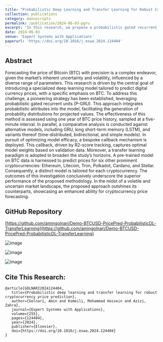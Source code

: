```yaml
---
title: "Probabilistic Deep Learning and Transfer Learning for Robust Cryptocurrency Price Prediction"
collection: publications
category: manuscripts
permalink: /publication/2024-06-03-pgru
excerpt: 'In this research, we propose a probabilistic gated recurrent unit (P-GRU) model for accurate Bitcoin price prediction, outperforming traditional deep learning models in capturing market volatility and uncertainty'
date: 2024-06-03
venue: 'Expert Systems with Applications'
paperurl: 'https://doi.org/10.1016/j.eswa.2024.124404'
---
```


## Abstract

Forecasting the price of Bitcoin (BTC) with precision is a complex endeavor, given the market’s inherent uncertainty and volatility, influenced by a diverse range of parameters. This research is driven by the central goal of introducing a specialized deep learning model tailored to predict digital currency prices, with a specific emphasis on BTC. To address this challenge, a pioneering strategy has been established, leveraging probabilistic gated recurrent units (P-GRU). This approach integrates probabilistic attributes into the model, facilitating the generation of probability distributions for projected values. The effectiveness of this method is assessed using one year of BTC price history, sampled at a five-minute interval. In parallel, a comparative analysis is conducted against alternative models, including GRU, long short-term memory (LSTM), and variants thereof (time-distributed, bidirectional, and simple models). In pursuit of optimizing model efficacy, a bespoke callback mechanism is deployed. This callback, driven by R2-score tracking, captures optimal model weights based on validation data. Moreover, a transfer learning paradigm is adopted to broaden the study’s horizons. A pre-trained model on BTC data is harnessed to predict prices for six other prominent cryptocurrencies: Ethereum, Litecoin, Tron, Polkadot, Cardano, and Stellar. Consequently, a distinct model is tailored for each cryptocurrency. The outcomes of this investigation conclusively underscore the superior performance of the proposed methodology. In the midst of a volatile and uncertain market landscape, the proposed approach outshines its counterparts, showcasing an enhanced ability for cryptocurrency price forecasting.

## GitHub Repository

[https://github.com/amingolnari/Demo-BTCUSD-PricePred-ProbabilisticDL-TransferLearning](https://github.com/amingolnari/Demo-BTCUSD-PricePred-ProbabilisticDL-TransferLearning)

![image](https://github.com/user-attachments/assets/4266f12a-a9e4-4dbe-9ab1-5b9f3ad642bf)

![image](https://github.com/user-attachments/assets/b15b2458-25f1-4711-bbac-139ebafa6161)

![image](https://github.com/user-attachments/assets/be94c50d-cad6-44a5-bd80-5224a26e2819)

## Cite This Research:

    @article{GOLNARI2024124404,
       title={Probabilistic deep learning and transfer learning for robust cryptocurrency price prediction},
       author={Golnari, Amin and Komeili, Mohammad Hossein and Azizi, Zahra},
       journal={Expert Systems with Applications},
       volume={255},
       pages={124404},
       year={2024},
       publisher={Elsevier},
       doi={https://doi.org/10.1016/j.eswa.2024.124404}
    }
